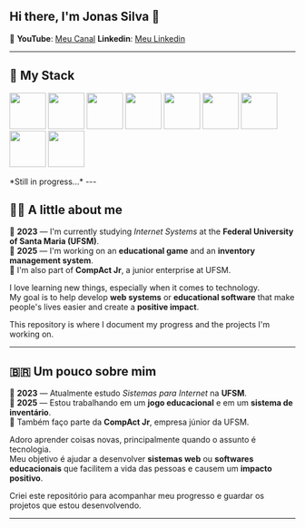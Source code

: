 ## Hi there, I'm Jonas Silva 👋

🎥 **YouTube**: [Meu Canal](http://www.youtube.com/@Jonas_silva2005)
**Linkedin**: [Meu Linkedin](https://www.linkedin.com/in/jonas-silva-de-lara-08246b27b/)

---

## 🚀 My Stack
<p align="left">
<img src="https://cdn.jsdelivr.net/gh/devicons/devicon/icons/java/java-original.svg" width="64" height="64"/>
<img src="https://cdn.jsdelivr.net/gh/devicons/devicon@latest/icons/spring/spring-original-wordmark.svg" width="64" height="64"/>
<img src="https://cdn.jsdelivr.net/gh/devicons/devicon@latest/icons/postgresql/postgresql-original.svg" width="64" height="64"/>
<img src="https://cdn.jsdelivr.net/gh/devicons/devicon@latest/icons/mysql/mysql-original-wordmark.svg" width="64" height="64"/>
<img src="https://cdn.jsdelivr.net/gh/devicons/devicon@latest/icons/nodejs/nodejs-original-wordmark.svg" width="64" height="64"/>
<img src="https://cdn.jsdelivr.net/gh/devicons/devicon@latest/icons/react/react-original.svg" width="64" height="64"/>
<img src="https://cdn.jsdelivr.net/gh/devicons/devicon@latest/icons/git/git-original-wordmark.svg" width="64" height="64"/>
<img src="https://cdn.jsdelivr.net/gh/devicons/devicon@latest/icons/docker/docker-original-wordmark.svg" width="64" height="64"/>
<img src="https://cdn.jsdelivr.net/gh/devicons/devicon@latest/icons/linux/linux-original.svg" width="64" height="64"/>
</p>
*Still in progress...*
---

## 👨‍💻 A little about me

🔭 **2023** — I'm currently studying *Internet Systems* at the **Federal University of Santa Maria (UFSM)**.  
🔭 **2025** — I'm working on an **educational game** and an **inventory management system**.  
🔭 I'm also part of **CompAct Jr**, a junior enterprise at UFSM.

I love learning new things, especially when it comes to technology.  
My goal is to help develop **web systems** or **educational software** that make people's lives easier and create a **positive impact**.

This repository is where I document my progress and the projects I'm working on.

---

## 🇧🇷 Um pouco sobre mim

🔭 **2023** — Atualmente estudo *Sistemas para Internet* na **UFSM**.  
🔭 **2025** — Estou trabalhando em um **jogo educacional** e em um **sistema de inventário**.  
🔭 Também faço parte da **CompAct Jr**, empresa júnior da UFSM.

Adoro aprender coisas novas, principalmente quando o assunto é tecnologia.  
Meu objetivo é ajudar a desenvolver **sistemas web** ou **softwares educacionais** que facilitem a vida das pessoas e causem um **impacto positivo**.

Criei este repositório para acompanhar meu progresso e guardar os projetos que estou desenvolvendo.

---
